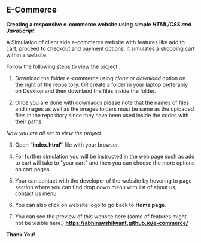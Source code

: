 ## E-Commerce

**Creating a responsive e-commerce website using simple _HTML/CSS and JavaScript_**.

A Simulation of client side e-commerce website with features like add to cart, proceed to checkout and payment options. It simulates a shopping cart within a website.

Follow the following steps to view the project :

1. Download the folder e-commerce using _clone or download_ option on the right of the repository. OR create a folder in your laptop preferably on Desktop and then downlaod the files inside the folder. 

2. Once you are done with downlaods please note that the names of files and images as well as the images folders must be same as the uploaded files in the repository since they have been used inside the codes with their paths.
 
 _Now you are all set to view the project._
 
3. Open **"index.html"** file with your browser.

4. For further simulation you will be instructed in the web page such as add to cart will take to "your cart" and then you can choose the more options on cart pages.

5. Your can contact with the developer of the website by hovering to page section where you can find drop down menu with list of about us, contact us menu.

6. You can also click on website logo to go back to **Home page**.

7. You can see the preview of this website here (some of features might not be visible here.)
  __https://abhinavshilwant.github.io/e-commerce/__

**Thank You!**
